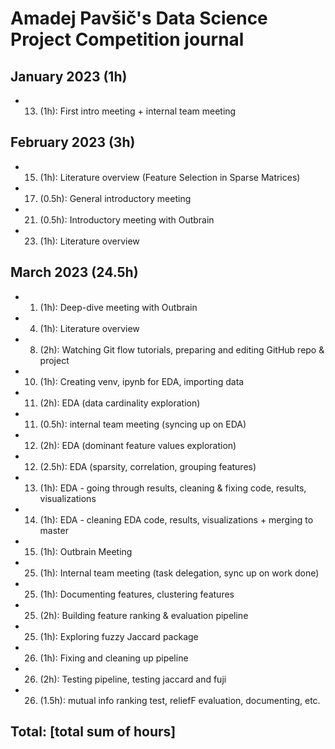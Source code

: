 # Amadej Pavšič's Data Science Project Competition journal

## January 2023 (1h)
* 13. (1h): First intro meeting + internal team meeting

## February 2023 (3h)
* 15. (1h): Literature overview (Feature Selection in Sparse Matrices)
* 17. (0.5h): General introductory meeting
* 21. (0.5h): Introductory meeting with Outbrain
* 23. (1h): Literature overview

## March 2023 (24.5h)
* 1. (1h): Deep-dive meeting with Outbrain
* 4. (1h): Literature overview
* 8. (2h): Watching Git flow tutorials, preparing and editing GitHub repo & project
* 10. (1h): Creating venv, ipynb for EDA, importing data
* 11. (2h): EDA (data cardinality exploration)
* 11. (0.5h): internal team meeting (syncing up on EDA)
* 12. (2h): EDA (dominant feature values exploration)
* 12. (2.5h): EDA (sparsity, correlation, grouping features)
* 13. (1h): EDA - going through results, cleaning & fixing code, results, visualizations
* 14. (1h): EDA - cleaning EDA code, results, visualizations + merging to master
* 15. (1h): Outbrain Meeting
* 25. (1h): Internal team meeting (task delegation, sync up on work done)
* 25. (1h): Documenting features, clustering features
* 25. (2h): Building feature ranking & evaluation pipeline
* 25. (1h): Exploring fuzzy Jaccard package
* 26. (1h): Fixing and cleaning up pipeline
* 26. (2h): Testing pipeline, testing jaccard and fuji
* 26. (1.5h): mutual info ranking test, reliefF evaluation, documenting, etc. 


## Total: [total sum of hours]
